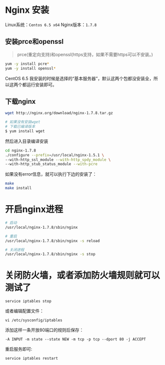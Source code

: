# Nginx 安装


Linux系统：`Centos 6.5 x64`
Nginx版本：`1.7.8`

## 安装prce和openssl

> prce(重定向支持)和openssl(https支持，如果不需要https可以不安装。)

```bash
yum -y install pcre*
yum -y install openssl*
```

CentOS 6.5 我安装的时候是选择的“基本服务器”，默认这两个包都没安装全，所以这两个都运行安装即可。

## 下载nginx

```bash
wget http://nginx.org/download/nginx-1.7.8.tar.gz

# 如果没有安装wget
# 下载已编译版本
$ yum install wget
```

然后进入目录编译安装

```bash
cd nginx-1.7.8
./configure --prefix=/usr/local/nginx-1.5.1 \
--with-http_ssl_module --with-http_spdy_module \
--with-http_stub_status_module --with-pcre
```

如果没有error信息，就可以执行下边的安装了：

```bash
make
make install
```

# 开启nginx进程

```bash
# 启动
/usr/local/nginx-1.7.8/sbin/nginx

# 重启
/usr/local/nginx-1.7.8/sbin/nginx -s reload

# 关闭进程
/usr/local/nginx-1.7.8/sbin/nginx -s stop
```


# 关闭防火墙，或者添加防火墙规则就可以测试了

```
service iptables stop
```

或者编辑配置文件：

```
vi /etc/sysconfig/iptables
```

添加这样一条开放80端口的规则后保存：

```
-A INPUT -m state --state NEW -m tcp -p tcp --dport 80 -j ACCEPT
```

重启服务即可:

```
service iptables restart
```